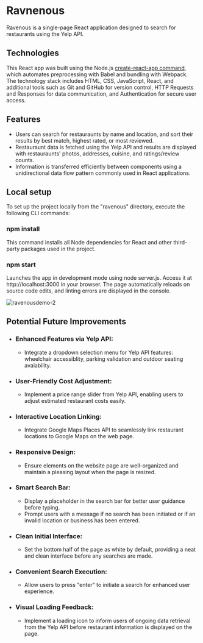 # Ravnenous

Ravenous is a single-page React application designed to search for restaurants using the Yelp API. 

## Technologies 

This React app was built using the Node.js [create-react-app command]([url](https://reactjs.org/docs/create-a-new-react-app.html#create-react-app)), which automates preprocessing with Babel and bundling with Webpack. The technology stack includes HTML, CSS, JavaScript, React, and additional tools such as Git and GitHub for version control, HTTP Requests and Responses for data communication, and Authentication for secure user access.

## Features

* Users can search for restauraunts by name and location, and sort their results by best match, highest rated, or most reviewed.
* Restauraunt data is fetched using the Yelp API and results are displayed with restauraunts' photos, addresses, cuisine, and ratings/review counts.
* Information is transferred efficiently between components using a unidirectional data flow pattern commonly used in React applications.

## Local setup

To set up the project locally from the "ravenous" directory, execute the following CLI commands:
### npm install 
This command installs all Node dependencies for React and other third-party packages used in the project.
### npm start
Launches the app in development mode using node server.js. Access it at http://localhost:3000 in your browser. The page automatically reloads on source code edits, and linting errors are displayed in the console.

![ravenousdemo-2](https://github.com/FabianJU/ravenous/assets/62031828/7c3ef522-72bb-4885-b17a-7f7b00af0aa0)

## Potential Future Improvements

* ### Enhanced Features via Yelp API:
  * Integrate a dropdown selection menu for Yelp API features: wheelchair accessiblity, parking validation and outdoor seating avaiability.
* ### User-Friendly Cost Adjustment:
  * Implement a price range slider from Yelp API, enabling users to adjust estimated restaurant costs easily.
* ### Interactive Location Linking:
  * Integrate Google Maps Places API to seamlessly link restaurant locations to Google Maps on the web page.
* ### Responsive Design:
  * Ensure elements on the website page are well-organized and maintain a pleasing layout when the page is resized.
* ### Smart Search Bar:
  * Display a placeholder in the search bar for better user guidance before typing.
  * Prompt users with a message if no search has been initiated or if an invalid location or business has been entered.
* ### Clean Initial Interface:
  * Set the bottom half of the page as white by default, providing a neat and clean interface before any searches are made.
* ### Convenient Search Execution:
  * Allow users to press "enter" to initiate a search for enhanced user experience.
* ### Visual Loading Feedback:
  * Implement a loading icon to inform users of ongoing data retrieval from the Yelp API before restaurant information is displayed on the page.
